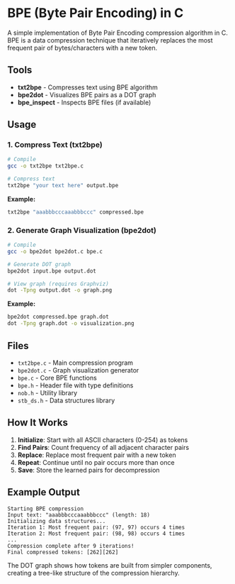 # BPE (Byte Pair Encoding) in C

A simple implementation of Byte Pair Encoding compression algorithm in C. BPE is a data compression technique that iteratively replaces the most frequent pair of bytes/characters with a new token.

## Tools

- **txt2bpe** - Compresses text using BPE algorithm
- **bpe2dot** - Visualizes BPE pairs as a DOT graph
- **bpe_inspect** - Inspects BPE files (if available)

## Usage

### 1. Compress Text (txt2bpe)

```bash
# Compile
gcc -o txt2bpe txt2bpe.c

# Compress text
txt2bpe "your text here" output.bpe
```

**Example:**
```bash
txt2bpe "aaabbbcccaaabbbccc" compressed.bpe
```

### 2. Generate Graph Visualization (bpe2dot)

```bash
# Compile
gcc -o bpe2dot bpe2dot.c bpe.c

# Generate DOT graph
bpe2dot input.bpe output.dot

# View graph (requires Graphviz)
dot -Tpng output.dot -o graph.png
```

**Example:**
```bash
bpe2dot compressed.bpe graph.dot
dot -Tpng graph.dot -o visualization.png
```

## Files

- `txt2bpe.c` - Main compression program
- `bpe2dot.c` - Graph visualization generator
- `bpe.c` - Core BPE functions
- `bpe.h` - Header file with type definitions
- `nob.h` - Utility library
- `stb_ds.h` - Data structures library

## How It Works

1. **Initialize**: Start with all ASCII characters (0-254) as tokens
2. **Find Pairs**: Count frequency of all adjacent character pairs
3. **Replace**: Replace most frequent pair with a new token
4. **Repeat**: Continue until no pair occurs more than once
5. **Save**: Store the learned pairs for decompression

## Example Output

```
Starting BPE compression
Input text: "aaabbbcccaaabbbccc" (length: 18)
Initializing data structures...
Iteration 1: Most frequent pair: (97, 97) occurs 4 times
Iteration 2: Most frequent pair: (98, 98) occurs 4 times
...
Compression complete after 9 iterations!
Final compressed tokens: [262][262]
```

The DOT graph shows how tokens are built from simpler components, creating a tree-like structure of the compression hierarchy.

